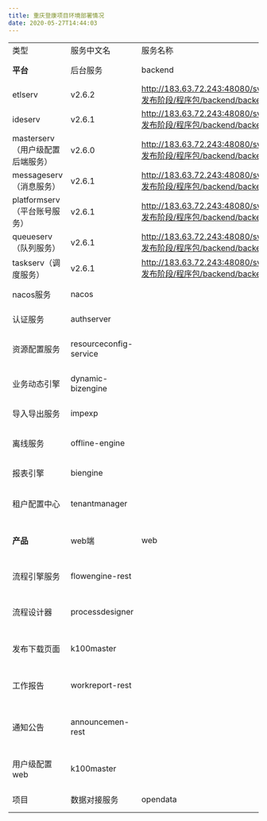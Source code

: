 ```yaml
---
title: 重庆登康项目环境部署情况
date: 2020-05-27T14:44:03
---
```


||||||||
|---|---|---|---|---|---|---|
|类型|服务中文名|服务名称|war包名称|当前版本|对应版本包下载|备注|
|**平台**|后台服务|backend|accountserv（账号服务）|v2.6.1|http://183.63.72.243:48080/svn/doc/aPaaS/V2.6/5.发布阶段/程序包/backend/backend.zip(2143)||
|etlserv|v2.6.2|http://183.63.72.243:48080/svn/doc/aPaaS/V2.6/5.发布阶段/程序包/backend/backend.zip(2143)||
|ideserv|v2.6.1|http://183.63.72.243:48080/svn/doc/aPaaS/V2.6/5.发布阶段/程序包/backend/backend.zip(2143)||
|masterserv（用户级配置后端服务）|v2.6.0|http://183.63.72.243:48080/svn/doc/aPaaS/V2.6/5.发布阶段/程序包/backend/backend.zip(2143)||
|messageserv（消息服务）|v2.6.1|http://183.63.72.243:48080/svn/doc/aPaaS/V2.6/5.发布阶段/程序包/backend/backend.zip(2143)||
|platformserv（平台账号服务）|v2.6.1|http://183.63.72.243:48080/svn/doc/aPaaS/V2.6/5.发布阶段/程序包/backend/backend.zip(2143)||
|queueserv（队列服务）|v2.6.1|http://183.63.72.243:48080/svn/doc/aPaaS/V2.6/5.发布阶段/程序包/backend/backend.zip(2143)||
|taskserv（调度服务）|v2.6.1|http://183.63.72.243:48080/svn/doc/aPaaS/V2.6/5.发布阶段/程序包/backend/backend.zip(2143)||
|nacos服务|nacos||v1.0.0|http://183.63.72.243:48080/svn/doc/aPaaS/V2.6/5.发布阶段/程序包/nacos/nacos.zip(2143)||
|认证服务|authserver||v2.6.2|http://183.63.72.243:48080/svn/doc/aPaaS/V2.6/5.发布阶段/程序包/authserver/authserver.zip(2164)||
|资源配置服务|resourceconfig-service||v2.6.1|http://183.63.72.243:48080/svn/doc/aPaaS/V2.6/5.发布阶段/程序包/resourceconfig-service/resourceconfig-service.zip(2143)||
|业务动态引擎|dynamic-bizengine||v2.6.1|http://183.63.72.243:48080/svn/doc/aPaaS/V2.6/5.发布阶段/程序包/dynamic-bizengine/dynamic-bizengine.zip(2143)||
|导入导出服务|impexp||v2.6.1|http://183.63.72.243:48080/svn/doc/aPaaS/V2.6/5.发布阶段/程序包/impexp/impexp.zip(2143)||
|离线服务|offline-engine||v2.6.1|http://183.63.72.243:48080/svn/doc/aPaaS/V2.6/5.发布阶段/程序包/offline-engine/offline-engine.zip(2143)||
|报表引擎|biengine||v2.6.3|http://183.63.72.243:48080/svn/doc/aPaaS/V2.6/5.发布阶段/程序包/biengine/biengine.zip(2292)||
|租户配置中心|tenantmanager||v2.6.0|http://183.63.72.243:48080/svn/doc/aPaaS/V2.6/5.发布阶段/程序包/tenantmanagement/tenantmanagement.zip(2143)||
|**产品**|web端|web||v8.5.14|http://183.63.72.243:48080/svn/doc/xtionkx/V8.5/5.发布阶段/1.运维交付包/产品部署包/web/V8.5.zip(2504)|上线时间：2020.5.22|
|流程引擎服务|flowengine-rest||v2.6.2|http://183.63.72.243:48080/svn/doc/aPaaS/V2.6/5.发布阶段/程序包/flowengine-rest/flowengine-rest.zip(2143)||
|流程设计器|processdesigner||v2.5.2|http://183.63.72.243:48080/svn/doc/xtionkx/V8.3/5.发布阶段/1.运维交付包/产品部署包/processdesigner/processdesigner.zip(1836)||
|发布下载页面|k100master||v2.5.0|http://183.63.72.243:48080/svn/doc/xtionkx/V8.3/5.发布阶段/1.运维交付包/产品部署包/appmanager/appmanager.zip(1839)||
|工作报告|workreport-rest||v8.3|http://183.63.72.243:48080/svn/doc/xtionkx/V8.3/5.发布阶段/1.运维交付包/产品部署包/产品微服务/workreport-rest/workreport-rest.zip(1640)||
|通知公告|announcemen-rest||v8.3|http://183.63.72.243:48080/svn/doc/xtionkx/V8.3/5.发布阶段/1.运维交付包/产品部署包/产品微服务/announcement-rest/announcement-rest.zip(1640)||
|用户级配置web|k100master||v8.3.1|http://183.63.72.243:48080/svn/doc/xtionkx/V8.3/5.发布阶段/1.运维交付包/产品部署包/web/k100master.zip(1670)||
|项目|数据对接服务|opendata||v2.6.1|http://183.63.72.243:48080/svn/doc/aPaaS/V2.6/5.发布阶段/程序包/opendata/opendata.zip(2290)||